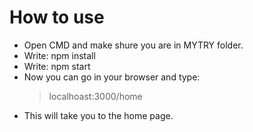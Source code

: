 # How to use
* Open CMD and make shure you are in MYTRY folder.
* Write: npm install
* Write: npm start
* Now you can go in your browser and type:  
  > localhoast:3000/home
 * This will take you to the home page.
